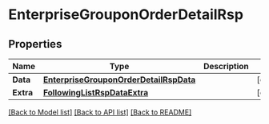 # EnterpriseGrouponOrderDetailRsp

## Properties

Name | Type | Description | Notes
------------ | ------------- | ------------- | -------------
**Data** | [**EnterpriseGrouponOrderDetailRspData**](EnterpriseGrouponOrderDetailRsp_data.md) |  | [optional] 
**Extra** | [**FollowingListRspDataExtra**](FollowingListRsp_data_extra.md) |  | [optional] 

[[Back to Model list]](../README.md#documentation-for-models) [[Back to API list]](../README.md#documentation-for-api-endpoints) [[Back to README]](../README.md)


